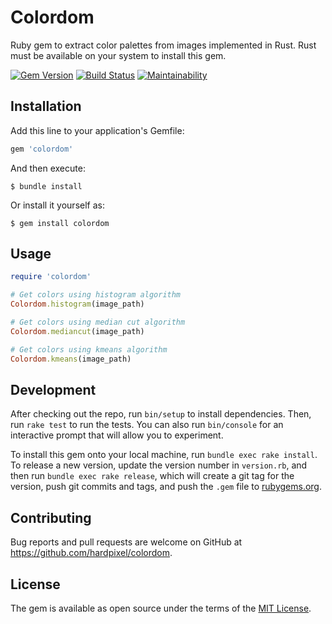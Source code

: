 # Colordom

Ruby gem to extract color palettes from images implemented in Rust. Rust must be available on your system to install this gem.

[![Gem Version](https://badge.fury.io/rb/colordom.svg)](https://badge.fury.io/rb/colordom)
[![Build Status](https://travis-ci.org/hardpixel/colordom.svg?branch=master)](https://travis-ci.org/hardpixel/colordom)
[![Maintainability](https://api.codeclimate.com/v1/badges/7e307214d3c2e4d2056d/maintainability)](https://codeclimate.com/github/hardpixel/colordom/maintainability)

## Installation

Add this line to your application's Gemfile:

```ruby
gem 'colordom'
```

And then execute:

    $ bundle install

Or install it yourself as:

    $ gem install colordom

## Usage

```ruby
require 'colordom'

# Get colors using histogram algorithm
Colordom.histogram(image_path)

# Get colors using median cut algorithm
Colordom.mediancut(image_path)

# Get colors using kmeans algorithm
Colordom.kmeans(image_path)
```

## Development

After checking out the repo, run `bin/setup` to install dependencies. Then, run `rake test` to run the tests. You can also run `bin/console` for an interactive prompt that will allow you to experiment.

To install this gem onto your local machine, run `bundle exec rake install`. To release a new version, update the version number in `version.rb`, and then run `bundle exec rake release`, which will create a git tag for the version, push git commits and tags, and push the `.gem` file to [rubygems.org](https://rubygems.org).

## Contributing

Bug reports and pull requests are welcome on GitHub at https://github.com/hardpixel/colordom.


## License

The gem is available as open source under the terms of the [MIT License](https://opensource.org/licenses/MIT).
